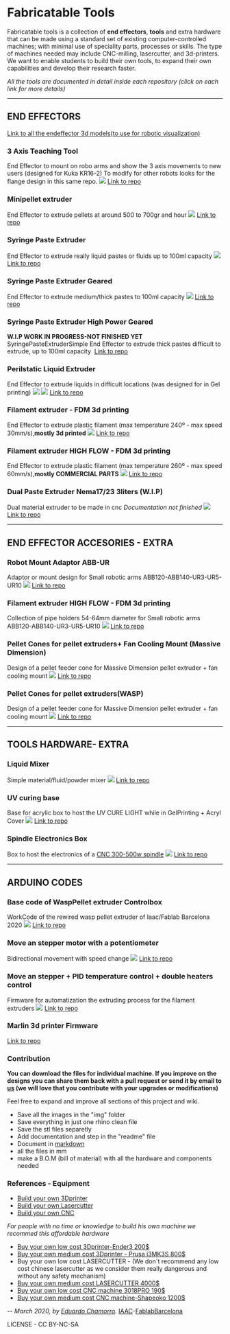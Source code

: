 # Fabricatable Tools

Fabricatable tools is a collection of **end effectors**, **tools** and extra hardware that can be made using a standard set of existing computer-controlled machines; with minimal use of speciality parts, processes or skills. The type of machines needed may include CNC-milling, lasercutter, and 3d-printers.
We want to enable students to build their own tools, to expand their own capabilities and develop their research faster.

*All the tools are documented in detail inside each repository (click on each link for more details)*

---
## END EFFECTORS

[Link to all the endeffector 3d models(to use for robotic visualization)](ExtruderCollection.3dm)

### 3 Axis Teaching Tool

End Effector to mount on robo arms and show the 3 axis movements to new users (designed for Kuka KR16-2)
To modify for other robots looks for the flange design in this same repo.
![](3DPRINT-KukaKr16-2/3DPRINT-KukaKr16-2.jpg)
[Link to repo](3DPRINT-KukaKr16-2/README.md)

### Minipellet extruder

End Effector to extrude pellets at around 500 to 700gr and hour
![](3DPRINT-MiniPelletExtruder/img/render.png)
[Link to repo](3DPRINT-MiniPelletExtruder/README.md)

### Syringe Paste Extruder

End Effector to extrude really liquid pastes or fluids up to 100ml capacity
![](3DPRINT-SyringePasteExtruderSimple/img/00.png)
[Link to repo](3DPRINT-SyringePasteExtruderSimple/README.md)

### Syringe Paste Extruder Geared

End Effector to extrude medium/thick pastes to 100ml capacity
![](3DPRINT-SyringePasteExtruderGearBox/img/7.jpg)
[Link to repo](3DPRINT-SyringePasteExtruderGearBox/README.md)

### Syringe Paste Extruder High Power Geared
**W.I.P WORK IN PROGRESS-NOT FINISHED YET** SyringePasteExtruderSimple
End Effector to extrude thick pastes difficult to extrude, up to 100ml capacity
![]()
[Link to repo](3DPRINT-SyringePasteExtruderGearBoxHighPowerNema23/README.md)

### Perilstatic Liquid Extruder

End Effector to extrude liquids in difficult locations (was designed for in Gel printing)
![](3DPRINT-PerilstaticExtruder/img/00.png)
![](3DPRINT-PerilstaticExtruder/img/00.jpg)
[Link to repo](3DPRINT-PerilstaticExtruder/README.md)

### Filament extruder - FDM 3d printing

End Effector to extrude plastic filament (max temperature 240º - max speed 30mm/s),**mostly 3d printed**
![](3DPRINT-FilamentExtruder/img/0.jpg)
[Link to repo](3DPRINT-FilamentExtruder/README.md)

### Filament extruder HIGH FLOW - FDM 3d printing

End Effector to extrude plastic filament (max temperature 260º - max speed 60mm/s),**mostly COMMERCIAL PARTS**
![](3DPRINT-FilamentExtruder-HighFlow/img/00.jpg)
[Link to repo](3DPRINT-FilamentExtruder-HighFlow/README.md)

### Dual Paste Extruder Nema17/23 3liters (W.I.P)

Dual material extruder to be made in cnc *Documentation not finished*
![](CNC-DualExtruder-EndEffector/img/00.jpg)
[Link to repo](CNC-DualExtruder-EndEffector/README.md)


---
## END EFFECTOR ACCESORIES - EXTRA

### Robot Mount Adaptor ABB-UR

Adaptor or mount design for Small robotic arms ABB120-ABB140-UR3-UR5-UR10
![](3DPRINT-Adaptor-ABB-UR/img/adaptor.png)
[Link to repo](3DPRINT-Adaptor-ABB-UR/README.md)

### Filament extruder HIGH FLOW - FDM 3d printing

Collection of pipe holders 54-64mm diameter for Small robotic arms ABB120-ABB140-UR3-UR5-UR10
![](3DPRINT-CartridgeHolder/img/mount.png)
[Link to repo](3DPRINT-CartridgeHolder/README.md)

### Pellet Cones for pellet extruders+ Fan Cooling Mount (Massive Dimension)

Design of a pellet feeder cone for Massive Dimension pellet extruder + fan cooling mount
![](3DPRINT-ExtruderPelletMassiveDimensionCone/img/conefan.png)
[Link to repo](3DPRINT-ExtruderPelletMassiveDimensionCone/README.md)

### Pellet Cones for pellet extruders(WASP)

Design of a pellet feeder cone for Massive Dimension pellet extruder + fan cooling mount
![](3DPRINT-ExtruderPelletWaspCone/img/cone.png)
[Link to repo](3DPRINT-ExtruderPelletWaspCone/README.md)

---
## TOOLS HARDWARE- EXTRA

### Liquid Mixer

Simple material/fluid/powder mixer
![](3DPRINT-LiquidMixer/img/00.png)
[Link to repo](3DPRINT-LiquidMixer/README.md)

### UV curing base

Base for acrylic box to host the UV CURE LIGHT while in GelPrinting + Acryl Cover
![](3DPRINT-UVCuringBase/img/00.png)
[Link to repo](3DPRINT-UVCuringBase/README.md)

### Spindle Electronics Box

Box to host the electronics of a [CNC 300-500w spindle](https://www.aliexpress.com/item/32702815007.html?spm=a2g0o.productlist.0.0.768dbae0ZqSlVb&algo_pvid=3afa867d-ac6d-451a-80cc-3c97a41cd0ee&algo_expid=3afa867d-ac6d-451a-80cc-3c97a41cd0ee-1&btsid=0b0a187b15845263415838262e3e37&ws_ab_test=searchweb0_0,searchweb201602_,searchweb201603_)
![](3DPRINT-SpindleBox/img/00.png)
[Link to repo](3DPRINT-SpindleBox/README.md)


---
## ARDUINO CODES

### Base code of WaspPellet extruder Controlbox

WorkCode of the rewired wasp pellet extruder of Iaac/Fablab Barcelona 2020
![](CODE-WaspPelletExtruder/img/wasp.jpg)
[Link to repo](CODE-WaspPelletExtruder/README.md)


### Move an stepper motor with a potentiometer

Bidirectional movement with speed change
![](CODE-SimplestepperPot/img/WiringExample.jpg)
[Link to repo](CODE-SimplestepperPot/README.md)


### Move an stepper + PID temperature control + double heaters control

Firmware for automatization the extruding process for the filament extruders
![](CODE-StepperDoubleHeater/img/6.jpg)
[Link to repo](CODE-StepperDoubleHeater/README.md)

### Marlin 3d printer Firmware
[Link to repo](CODE-Firmware-RawMarlin1.1.9/FIRMWARE-RawMarlin1.1.9.rar)

### Contribution

**You can download the files for individual machine. If you improve on the designs you can share them back with a pull request or send it by email to [us](eduardo.chamorro@iaac.net) (we will love that you contribute with your upgrades or modifications)**

Feel free to expand and improve all sections of this project and wiki.

- Save all the images in the "img" folder
- Save everything in just one rhino clean file
- Save the stl files separetly
- Add documentation and step in the "readme" file
- Document in [markdown](https://github.com/adam-p/markdown-here/wiki/Markdown-Cheatsheet)
- all the files in mm
- make a B.O.M (bill of material) with all the hardware and components needed

### References - Equipment

- [Build your own 3Dprinter](https://reprap.org/wiki/RepRap)
- [Build your own Lasercutter](http://laserduo.com/)
- [Build your own CNC](https://github.com/fellesverkstedet/fabricatable-machines/wiki)

*For people with no time or knowledge to build his own machine we recommed this affordable hardware*

- [Buy your own low cost 3Dprinter-Ender3 200$](https://www.creality3dofficial.com/products/creality-ender-3-pro-3d-printer)
- [Buy your own medium cost 3Dprinter - Prusa i3MK3S 800$](https://shop.prusa3d.com/en/3d-printers/180-original-prusa-i3-mk3-kit.html#)
- Buy your own low cost LASERCUTTER - (We don´t recommend any low cost chinese lasercutter as we consider them really dangerous and without any safety mechanism)
- [Buy your own medium cost LASERCUTTER 4000$](https://glowforge.com/)
- [Buy your own low cost CNC machine 3018PRO 190$](https://www.amazon.es/Vogvigo-M%C3%A1quina-Control-pl%C3%A1stico-acr%C3%ADlico/dp/B07MCTLW7V/ref=sr_1_4?__mk_es_ES=%C3%85M%C3%85%C5%BD%C3%95%C3%91&keywords=cnc&qid=1584615034&sr=8-4)
- [Buy your own medium cost CNC machine-Shapeoko 1200$](https://carbide3d.com/shapeoko/)


--
*March 2020, by [Eduardo Chamorro](http://eduardochamorro.github.io/beansreels/index.html).*
[IAAC](https://iaac.net/)-[FablabBarcelona](https://fablabbcn.org/)

LICENSE - CC BY-NC-SA
